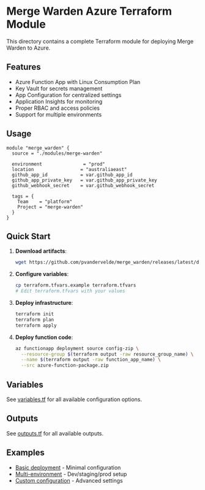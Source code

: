 # Merge Warden Azure Terraform Module

This directory contains a complete Terraform module for deploying Merge Warden to Azure.

## Features

- Azure Function App with Linux Consumption Plan
- Key Vault for secrets management
- App Configuration for centralized settings
- Application Insights for monitoring
- Proper RBAC and access policies
- Support for multiple environments

## Usage

```hcl
module "merge_warden" {
  source = "./modules/merge-warden"

  environment               = "prod"
  location                 = "australiaeast"
  github_app_id            = var.github_app_id
  github_app_private_key   = var.github_app_private_key
  github_webhook_secret    = var.github_webhook_secret

  tags = {
    Team    = "platform"
    Project = "merge-warden"
  }
}
```

## Quick Start

1. **Download artifacts**:

   ```bash
   wget https://github.com/pvandervelde/merge_warden/releases/latest/download/azure-function-package.zip
   ```

2. **Configure variables**:

   ```bash
   cp terraform.tfvars.example terraform.tfvars
   # Edit terraform.tfvars with your values
   ```

3. **Deploy infrastructure**:

   ```bash
   terraform init
   terraform plan
   terraform apply
   ```

4. **Deploy function code**:

   ```bash
   az functionapp deployment source config-zip \
     --resource-group $(terraform output -raw resource_group_name) \
     --name $(terraform output -raw function_app_name) \
     --src azure-function-package.zip
   ```

## Variables

See [variables.tf](variables.tf) for all available configuration options.

## Outputs

See [outputs.tf](outputs.tf) for all available outputs.

## Examples

- [Basic deployment](examples/basic/) - Minimal configuration
- [Multi-environment](examples/multi-environment/) - Dev/staging/prod setup
- [Custom configuration](examples/custom-configuration/) - Advanced settings
